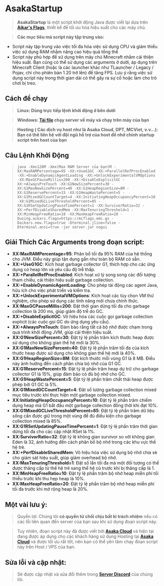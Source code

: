 # AsakaStartup
 > **AsakaStartup** là một script khởi động Java được viết lại dựa trên [**Aikar's Flags**](https://docs.papermc.io/paper/aikars-flags), thiết kế để tối ưu hóa hiệu suất cho các máy chủ.
 
> **Các mục tiêu mà script này tập trung vào:**
- Script này tập trung vào việc tối đa hóa việc sử dụng CPU và giảm thiểu việc sử dụng RAM nhằm nâng cao hiệu quả tổng thể
- Script này phù hợp để sử dụng trên máy chủ Minecraft nhằm cải thiện hiệu suất. Bạn cũng có thể sử dụng các arguments ở dưới, áp dụng trên Minecraft Client (hoặc là các launcher khác như TLauncher / Legacy / Pojav, chỉ cho phiên bản 1.20 trở lên) để tăng FPS. Lưu ý rằng việc sử dụng script này trong thời gian dài có thể gây ra sự cố hoặc làm cho trò chơi bị treo.

## Cách để chạy
> **Linux: Dùng trực tiếp lệnh khởi động ở bên dưới**

> **Windows: [Tải file](https://raw.githubusercontent.com/asakacloud/AsakaStartup/main/run.bat) chạy server về máy và chạy trên máy của bạn**

> **Hosting ( Các dịch vụ host như là Asaka Cloud, DPT, MCViet, v.v...): Bạn có thể liên hệ với đội ngũ hỗ trợ của host để nhờ chỉnh startup script trên host của bạn**

## Câu Lệnh Khởi Động

>  ```java -Xms128M -Xmx(Max RAM Server của bạn)M -XX:MaxRAMPercentage=95 -XX:+UseG1GC -XX:+ParallelRefProcEnabled -XX:+EnableDynamicAgentLoading -XX:+UnlockExperimentalVMOptions -XX:MaxGCPauseMillis=200 -XX:+DisableExplicitGC -XX:+AlwaysPreTouch -XX:G1NewSizePercent=30 -XX:G1MaxNewSizePercent=40 -XX:G1HeapRegionSize=8M -XX:G1ReservePercent=15 -XX:G1HeapWastePercent=5 -XX:G1MixedGCCountTarget=4 -XX:InitiatingHeapOccupancyPercent=10 -XX:G1MixedGCLiveThresholdPercent=85 -XX:G1RSetUpdatingPauseTimePercent=1 -XX:SurvivorRatio=32 -XX:+PerfDisableSharedMem -XX:MaxTenuringThreshold=1 -XX:MinHeapFreeRatio=10 -XX:MaxHeapFreeRatio=20 -Dusing.aikars.flags=https://mcflags.emc.gs -Daikars.new.flags=true -Dterminal.jline=false -Dterminal.ansi=true -jar server.jar nogui```

## Giải Thích Các Arguments trong đoạn script:
- **XX:MaxRAMPercentage=95**: Phân bổ tối đa 95% RAM của hệ thống cho JVM. Điều này giúp tận dụng gần như toàn bộ RAM có sẵn.
- **XX:+UseG1GC**: Kích hoạt garbage collector G1, thích hợp cho các ứng dụng có heap lớn và yêu cầu độ trễ thấp.
- **XX:+ParallelRefProcEnabled**: Kích hoạt xử lý song song các đối tượng tham chiếu, cải thiện hiệu suất garbage collection.
- **XX:+EnableDynamicAgentLoading**: Cho phép tải động các agent Java, hữu ích cho việc phát triển và kiểm tra.
- **XX:+UnlockExperimentalVMOptions**: Kích hoạt các tùy chọn VM thử nghiệm, cho phép sử dụng các tính năng mới chưa chính thức.
- **XX:MaxGCPauseMillis=200**: Đặt thời gian dừng tối đa cho garbage collection là 200 ms, giúp giảm độ trễ do GC.
- **XX:+DisableExplicitGC**: Vô hiệu hóa các cuộc gọi garbage collection explicit (các cuộc gọi GC do ứng dụng yêu cầu).
- **XX:+AlwaysPreTouch**: Đảm bảo rằng tất cả bộ nhớ được chạm trong quá trình khởi động JVM, giúp cải thiện hiệu suất.
- **XX:G1NewSizePercent=30**: Đặt tỷ lệ phần trăm kích thước heap được sử dụng cho không gian thế hệ mới là 30%.
- **XX:G1MaxNewSizePercent=40**: Đặt tỷ lệ phần trăm tối đa của kích thước heap được sử dụng cho không gian thế hệ mới là 40%.
- **XX:G1HeapRegionSize=8M**: Đặt kích thước mỗi vùng G1 là 8 MB. Điều này ảnh hưởng đến cách phân chia bộ nhớ của G1 GC.
- **XX:G1ReservePercent=15**: Đặt tỷ lệ phần trăm heap dự trữ cho garbage collector G1 là 15%, giúp đảm bảo có đủ bộ nhớ cho GC.
- **XX:G1HeapWastePercent=5**: Đặt tỷ lệ phần trăm chất thải heap được phép bởi G1 GC là 5%.
- **XX:G1MixedGCCountTarget=4**: Đặt số lượng garbage collection mixed mục tiêu trước khi thực hiện một garbage collection mixed.
- **XX:InitiatingHeapOccupancyPercent=10**: Đặt tỷ lệ phần trăm chiếm dụng heap mà G1 bắt đầu một garbage collection đồng thời khi đạt 10%.
- **XX:G1MixedGCLiveThresholdPercent=85**: Đặt tỷ lệ phần trăm dữ liệu sống cần được giữ trong một vùng để đủ điều kiện cho garbage collection mixed là 85%.
- **XX:G1RSetUpdatingPauseTimePercent=1**: Đặt tỷ lệ phần trăm thời gian dừng tối đa cho các cập nhật RSet là 1%.
- **XX:SurvivorRatio=32**: Đặt tỷ lệ không gian survivor so với không gian Eden là 32, ảnh hưởng đến cách phân bổ bộ nhớ trong các khu vực thế hệ trẻ.
- **XX:+PerfDisableSharedMem**: Vô hiệu hóa việc sử dụng bộ nhớ chia sẻ cho giám sát hiệu suất, giúp giảm overhead bộ nhớ.
- **XX:MaxTenuringThreshold=1**: Đặt số lần tối đa mà một đối tượng có thể được thăng cấp từ thế hệ trẻ sang thế hệ cũ trước khi bị thăng cấp là 1.
- **XX:MinHeapFreeRatio=10**: Đặt tỷ lệ phần trăm bộ nhớ heap miễn phí tối thiểu trước khi thu hẹp heap là 10%.
- **XX:MaxHeapFreeRatio=20**: Đặt tỷ lệ phần trăm bộ nhớ heap miễn phí tối đa trước khi mở rộng heap là 20%.
## Một vài lưu ý:
> Quyền lợi: Chúng tôi **có quyền từ chối chịu bất kì trách nhiệm** nếu có các lỗi liên quan đến server của bạn sau khi sử dụng đoạn script này. 

>Tuy nhiên, đoạn script này đã được viết bởi [**Asaka Cloud**](https://asakacloud.vn) và hiện tại đang được áp dụng cho các khách hàng sử dụng Hosting tại [**Asaka Cloud**](https://asakacloud.vn) và được tối ưu rất tốt, nên bạn có thể yên tâm chạy đoạn script này trên Host / VPS của bạn.

## Sửa lỗi và cập nhật:
> Sẽ được cập nhật và sửa đổi thêm trong [**Server Discord**](https://discord.gg/asakacloud) của chúng tôi.